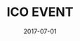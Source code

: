 ---
layout: default
title: "ICO EVENT"
link: "https://icoevent.ru"
thumbnail: "/images/icoevent.jpg"
date: 2017-07-01
---